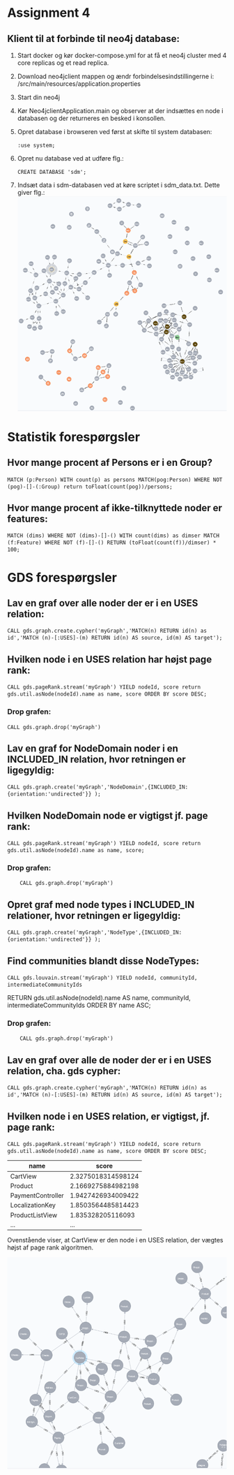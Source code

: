 # Assignment 4

## Klient til at forbinde til neo4j database:

1.  Start docker og kør docker-compose.yml for at få et neo4j cluster med 4 core replicas og et read replica.
1.  Download neo4jclient mappen og ændr forbindelsesindstillingerne i:
    /src/main/resources/application.properties
1.  Start din neo4j
1.  Kør Neo4jclientApplication.main og observer at der indsættes en node i databasen og der returneres en besked i konsollen.
1.  Opret database i browseren ved først at skifte til system databasen:

        :use system;

1.  Opret nu database ved at udføre flg.:

        CREATE DATABASE 'sdm';

1.  Indsæt data i sdm-databasen ved at køre scriptet i sdm_data.txt.
    Dette giver flg.:
    ![graf.PNG](graf.PNG)

# Statistik forespørgsler

## Hvor mange procent af Persons er i en Group?

    MATCH (p:Person) WITH count(p) as persons MATCH(pog:Person) WHERE NOT (pog)-[]-(:Group) return toFloat(count(pog))/persons;

## Hvor mange procent af ikke-tilknyttede noder er features:

    MATCH (dims) WHERE NOT (dims)-[]-() WITH count(dims) as dimser MATCH (f:Feature) WHERE NOT (f)-[]-() RETURN (toFloat(count(f))/dimser) * 100;

# GDS forespørgsler

## Lav en graf over alle noder der er i en USES relation:

    CALL gds.graph.create.cypher('myGraph','MATCH(n) RETURN id(n) as id','MATCH (n)-[:USES]-(m) RETURN id(n) AS source, id(m) AS target');

## Hvilken node i en USES relation har højst page rank:

    CALL gds.pageRank.stream('myGraph') YIELD nodeId, score return gds.util.asNode(nodeId).name as name, score ORDER BY score DESC;

### Drop grafen:

    CALL gds.graph.drop('myGraph')

## Lav en graf for NodeDomain noder i en INCLUDED_IN relation, hvor retningen er ligegyldig:

    CALL gds.graph.create('myGraph','NodeDomain',{INCLUDED_IN:{orientation:'undirected'}} );

## Hvilken NodeDomain node er vigtigst jf. page rank:

    CALL gds.pageRank.stream('myGraph') YIELD nodeId, score return gds.util.asNode(nodeId).name as name, score;

### Drop grafen:

        CALL gds.graph.drop('myGraph')

## Opret graf med node types i INCLUDED_IN relationer, hvor retningen er ligegyldig:

    CALL gds.graph.create('myGraph','NodeType',{INCLUDED_IN:{orientation:'undirected'}} );

## Find communities blandt disse NodeTypes:

    CALL gds.louvain.stream('myGraph') YIELD nodeId, communityId, intermediateCommunityIds

RETURN gds.util.asNode(nodeId).name AS name, communityId, intermediateCommunityIds
ORDER BY name ASC;

### Drop grafen:

        CALL gds.graph.drop('myGraph')

## Lav en graf over alle de noder der er i en USES relation, cha. gds cypher:

    CALL gds.graph.create.cypher('myGraph','MATCH(n) RETURN id(n) as id','MATCH (n)-[:USES]-(m) RETURN id(n) AS source, id(m) AS target');

## Hvilken node i en USES relation, er vigtigst, jf. page rank:

    CALL gds.pageRank.stream('myGraph') YIELD nodeId, score return gds.util.asNode(nodeId).name as name, score ORDER BY score DESC;

| name              | score              |
| ----------------- | ------------------ |
| CartView          | 2.3275018314598124 |
| Product           | 2.1669275884982198 |
| PaymentController | 1.9427426934009422 |
| LocalizationKey   | 1.8503564485814423 |
| ProductListView   | 1.835328205116093  |
| ...               | ...                |

Ovenstående viser, at CartView er den node i en USES relation, der vægtes højst af page rank algoritmen.

![cartView.PNG](cartView.PNG)
